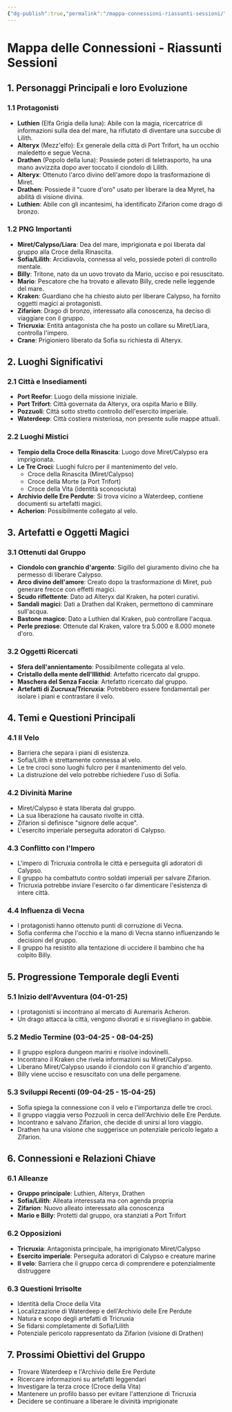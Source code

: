 ```yaml
---
{"dg-publish":true,"permalink":"/mappa-connessioni-riassunti-sessioni/"}
---
```


# Mappa delle Connessioni - Riassunti Sessioni

## 1. Personaggi Principali e loro Evoluzione

### 1.1 Protagonisti
- **Luthien** (Elfa Grigia della luna): Abile con la magia, ricercatrice di informazioni sulla dea del mare, ha rifiutato di diventare una succube di Lilith.
- **Alteryx** (Mezz'elfo): Ex generale della città di Port Trifort, ha un occhio maledetto e segue Vecna.
- **Drathen** (Popolo della luna): Possiede poteri di teletrasporto, ha una mano avvizzita dopo aver toccato il ciondolo di Lilith.
- **Alteryx**: Ottenuto l'arco divino dell'amore dopo la trasformazione di Miret.
- **Drathen**: Possiede il "cuore d'oro" usato per liberare la dea Myret, ha abilità di visione divina.
- **Luthien**: Abile con gli incantesimi, ha identificato Zifarion come drago di bronzo.

### 1.2 PNG Importanti
- **Miret/Calypso/Liara**: Dea del mare, imprigionata e poi liberata dal gruppo alla Croce della Rinascita.
- **Sofia/Lilith**: Arcidiavola, connessa al velo, possiede poteri di controllo mentale.
- **Billy**: Tritone, nato da un uovo trovato da Mario, ucciso e poi resuscitato.
- **Mario**: Pescatore che ha trovato e allevato Billy, crede nelle leggende del mare.
- **Kraken**: Guardiano che ha chiesto aiuto per liberare Calypso, ha fornito oggetti magici ai protagonisti.
- **Zifarion**: Drago di bronzo, interessato alla conoscenza, ha deciso di viaggiare con il gruppo.
- **Tricruxia**: Entità antagonista che ha posto un collare su Miret/Liara, controlla l'impero.
- **Crane**: Prigioniero liberato da Sofia su richiesta di Alteryx.

## 2. Luoghi Significativi

### 2.1 Città e Insediamenti
- **Port Reefor**: Luogo della missione iniziale.
- **Port Trifort**: Città governata da Alteryx, ora ospita Mario e Billy.
- **Pozzuoli**: Città sotto stretto controllo dell'esercito imperiale.
- **Waterdeep**: Città costiera misteriosa, non presente sulle mappe attuali.

### 2.2 Luoghi Mistici
- **Tempio della Croce della Rinascita**: Luogo dove Miret/Calypso era imprigionata.
- **Le Tre Croci**: Luoghi fulcro per il mantenimento del velo.
  - Croce della Rinascita (Miret/Calypso)
  - Croce della Morte (a Port Trifort)
  - Croce della Vita (identità sconosciuta)
- **Archivio delle Ere Perdute**: Si trova vicino a Waterdeep, contiene documenti su artefatti magici.
- **Acherion**: Possibilmente collegato al velo.

## 3. Artefatti e Oggetti Magici

### 3.1 Ottenuti dal Gruppo
- **Ciondolo con granchio d'argento**: Sigillo del giuramento divino che ha permesso di liberare Calypso.
- **Arco divino dell'amore**: Creato dopo la trasformazione di Miret, può generare frecce con effetti magici.
- **Scudo riflettente**: Dato ad Alteryx dal Kraken, ha poteri curativi.
- **Sandali magici**: Dati a Drathen dal Kraken, permettono di camminare sull'acqua.
- **Bastone magico**: Dato a Luthien dal Kraken, può controllare l'acqua.
- **Perle preziose**: Ottenute dal Kraken, valore tra 5.000 e 8.000 monete d'oro.

### 3.2 Oggetti Ricercati
- **Sfera dell'annientamento**: Possibilmente collegata al velo.
- **Cristallo della mente dell'Illithid**: Artefatto ricercato dal gruppo.
- **Maschera del Senza Faccia**: Artefatto ricercato dal gruppo.
- **Artefatti di Zucruxa/Tricruxia**: Potrebbero essere fondamentali per isolare i piani e contrastare il velo.

## 4. Temi e Questioni Principali

### 4.1 Il Velo
- Barriera che separa i piani di esistenza.
- Sofia/Lilith è strettamente connessa al velo.
- Le tre croci sono luoghi fulcro per il mantenimento del velo.
- La distruzione del velo potrebbe richiedere l'uso di Sofia.

### 4.2 Divinità Marine
- Miret/Calypso è stata liberata dal gruppo.
- La sua liberazione ha causato rivolte in città.
- Zifarion si definisce "signore delle acque".
- L'esercito imperiale perseguita adoratori di Calypso.

### 4.3 Conflitto con l'Impero
- L'impero di Tricruxia controlla le città e perseguita gli adoratori di Calypso.
- Il gruppo ha combattuto contro soldati imperiali per salvare Zifarion.
- Tricruxia potrebbe inviare l'esercito o far dimenticare l'esistenza di intere città.

### 4.4 Influenza di Vecna
- I protagonisti hanno ottenuto punti di corruzione di Vecna.
- Sofia conferma che l'occhio e la mano di Vecna stanno influenzando le decisioni del gruppo.
- Il gruppo ha resistito alla tentazione di uccidere il bambino che ha colpito Billy.

## 5. Progressione Temporale degli Eventi

### 5.1 Inizio dell'Avventura (04-01-25)
- I protagonisti si incontrano al mercato di Auremaris Acheron.
- Un drago attacca la città, vengono divorati e si risvegliano in gabbie.

### 5.2 Medio Termine (03-04-25 - 08-04-25)
- Il gruppo esplora dungeon marini e risolve indovinelli.
- Incontrano il Kraken che rivela informazioni su Miret/Calypso.
- Liberano Miret/Calypso usando il ciondolo con il granchio d'argento.
- Billy viene ucciso e resuscitato con una delle pergamene.

### 5.3 Sviluppi Recenti (09-04-25 - 15-04-25)
- Sofia spiega la connessione con il velo e l'importanza delle tre croci.
- Il gruppo viaggia verso Pozzuoli in cerca dell'Archivio delle Ere Perdute.
- Incontrano e salvano Zifarion, che decide di unirsi al loro viaggio.
- Drathen ha una visione che suggerisce un potenziale pericolo legato a Zifarion.

## 6. Connessioni e Relazioni Chiave

### 6.1 Alleanze
- **Gruppo principale**: Luthien, Alteryx, Drathen
- **Sofia/Lilith**: Alleata interessata ma con agenda propria
- **Zifarion**: Nuovo alleato interessato alla conoscenza
- **Mario e Billy**: Protetti dal gruppo, ora stanziati a Port Trifort

### 6.2 Opposizioni
- **Tricruxia**: Antagonista principale, ha imprigionato Miret/Calypso
- **Esercito imperiale**: Perseguita adoratori di Calypso e creature marine
- **Il velo**: Barriera che il gruppo cerca di comprendere e potenzialmente distruggere

### 6.3 Questioni Irrisolte
- Identità della Croce della Vita
- Localizzazione di Waterdeep e dell'Archivio delle Ere Perdute
- Natura e scopo degli artefatti di Tricruxia
- Se fidarsi completamente di Sofia/Lilith
- Potenziale pericolo rappresentato da Zifarion (visione di Drathen)

## 7. Prossimi Obiettivi del Gruppo
- Trovare Waterdeep e l'Archivio delle Ere Perdute
- Ricercare informazioni su artefatti leggendari
- Investigare la terza croce (Croce della Vita)
- Mantenere un profilo basso per evitare l'attenzione di Tricruxia
- Decidere se continuare a liberare le divinità imprigionate